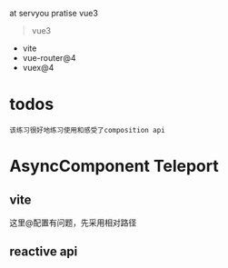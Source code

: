 at servyou pratise vue3

> vue3 
-   vite
-   vue-router@4
-   vuex@4


# todos

    该练习很好地练习使用和感受了composition api

# AsyncComponent Teleport


<style lang="scss" scoped>
@import url(./index.scss);
</style>

## vite
这里@配置有问题，先采用相对路径

## reactive api